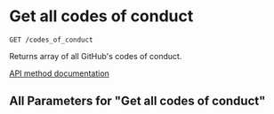 # Get all codes of conduct

`GET /codes_of_conduct`

Returns array of all GitHub's codes of conduct.

[API method documentation](https://docs.github.com/rest/codes-of-conduct/codes-of-conduct#get-all-codes-of-conduct)

## All Parameters for "Get all codes of conduct"
